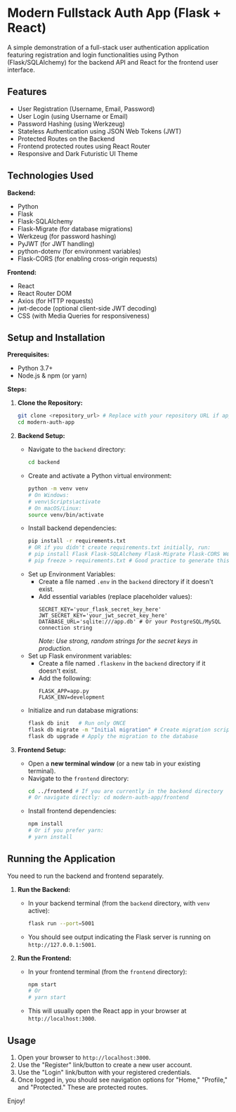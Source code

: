 # Modern Fullstack Auth App (Flask + React)

A simple demonstration of a full-stack user authentication application featuring registration and login functionalities using Python (Flask/SQLAlchemy) for the backend API and React for the frontend user interface.

## Features

*   User Registration (Username, Email, Password)
*   User Login (using Username or Email)
*   Password Hashing (using Werkzeug)
*   Stateless Authentication using JSON Web Tokens (JWT)
*   Protected Routes on the Backend
*   Frontend protected routes using React Router
*   Responsive and Dark Futuristic UI Theme

## Technologies Used

**Backend:**

*   Python
*   Flask
*   Flask-SQLAlchemy
*   Flask-Migrate (for database migrations)
*   Werkzeug (for password hashing)
*   PyJWT (for JWT handling)
*   python-dotenv (for environment variables)
*   Flask-CORS (for enabling cross-origin requests)

**Frontend:**

*   React
*   React Router DOM
*   Axios (for HTTP requests)
*   jwt-decode (optional client-side JWT decoding)
*   CSS (with Media Queries for responsiveness)

## Setup and Installation

**Prerequisites:**

*   Python 3.7+
*   Node.js & npm (or yarn)

**Steps:**

1.  **Clone the Repository:**
    ```bash
    git clone <repository_url> # Replace with your repository URL if applicable
    cd modern-auth-app
    ```

2.  **Backend Setup:**

    *   Navigate to the `backend` directory:
        ```bash
        cd backend
        ```
    *   Create and activate a Python virtual environment:
        ```bash
        python -m venv venv
        # On Windows:
        # venv\Scripts\activate
        # On macOS/Linux:
        source venv/bin/activate
        ```
    *   Install backend dependencies:
        ```bash
        pip install -r requirements.txt
        # OR if you didn't create requirements.txt initially, run:
        # pip install Flask Flask-SQLAlchemy Flask-Migrate Flask-CORS Werkzeug PyJWT python-dotenv
        # pip freeze > requirements.txt # Good practice to generate this after installing
        ```
    *   Set up Environment Variables:
        *   Create a file named `.env` in the `backend` directory if it doesn't exist.
        *   Add essential variables (replace placeholder values):
            ```env
            SECRET_KEY='your_flask_secret_key_here'
            JWT_SECRET_KEY='your_jwt_secret_key_here'
            DATABASE_URL='sqlite:///app.db' # Or your PostgreSQL/MySQL connection string
            ```
            *Note: Use strong, random strings for the secret keys in production.*
    *   Set up Flask environment variables:
        *   Create a file named `.flaskenv` in the `backend` directory if it doesn't exist.
        *   Add the following:
            ```env
            FLASK_APP=app.py
            FLASK_ENV=development
            ```
    *   Initialize and run database migrations:
        ```bash
        flask db init   # Run only ONCE
        flask db migrate -m "Initial migration" # Create migration script
        flask db upgrade # Apply the migration to the database
        ```

3.  **Frontend Setup:**

    *   Open a **new terminal window** (or a new tab in your existing terminal).
    *   Navigate to the `frontend` directory:
        ```bash
        cd ../frontend # If you are currently in the backend directory
        # Or navigate directly: cd modern-auth-app/frontend
        ```
    *   Install frontend dependencies:
        ```bash
        npm install
        # Or if you prefer yarn:
        # yarn install
        ```

## Running the Application

You need to run the backend and frontend separately.

1.  **Run the Backend:**

    *   In your backend terminal (from the `backend` directory, with `venv` active):
        ```bash
        flask run --port=5001
        ```
    *   You should see output indicating the Flask server is running on `http://127.0.0.1:5001`.

2.  **Run the Frontend:**

    *   In your frontend terminal (from the `frontend` directory):
        ```bash
        npm start
        # Or
        # yarn start
        ```
    *   This will usually open the React app in your browser at `http://localhost:3000`.

## Usage

1.  Open your browser to `http://localhost:3000`.
2.  Use the "Register" link/button to create a new user account.
3.  Use the "Login" link/button with your registered credentials.
4.  Once logged in, you should see navigation options for "Home," "Profile," and "Protected." These are protected routes.

Enjoy!